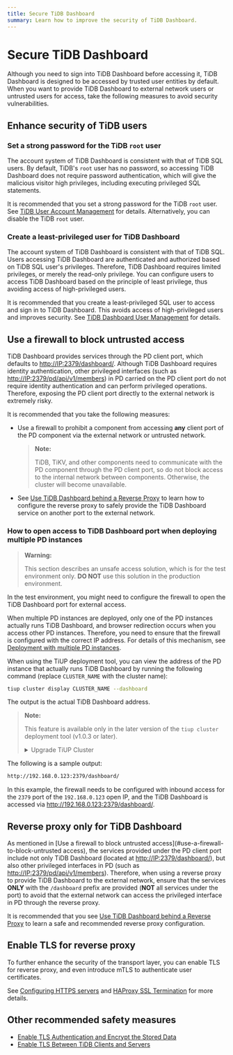 ```yaml
---
title: Secure TiDB Dashboard
summary: Learn how to improve the security of TiDB Dashboard.
---
```


# Secure TiDB Dashboard

Although you need to sign into TiDB Dashboard before accessing it, TiDB Dashboard is designed to be accessed by trusted user entities by default. When you want to provide TiDB Dashboard to external network users or untrusted users for access, take the following measures to avoid security vulnerabilities.

## Enhance security of TiDB users

### Set a strong password for the TiDB `root` user

The account system of TiDB Dashboard is consistent with that of TiDB SQL users. By default, TiDB's `root` user has no password, so accessing TiDB Dashboard does not require password authentication, which will give the malicious visitor high privileges, including executing privileged SQL statements.

It is recommended that you set a strong password for the TiDB `root` user. See [TiDB User Account Management](/user-account-management.md) for details. Alternatively, you can disable the TiDB `root` user.

### Create a least-privileged user for TiDB Dashboard

The account system of TiDB Dashboard is consistent with that of TiDB SQL. Users accessing TiDB Dashboard are authenticated and authorized based on TiDB SQL user's privileges. Therefore, TiDB Dashboard requires limited privileges, or merely the read-only privilege. You can configure users to access TiDB Dashboard based on the principle of least privilege, thus avoiding access of high-privileged users.

It is recommended that you create a least-privileged SQL user to access and sign in to TiDB Dashboard. This avoids access of high-privileged users and improves security. See [TiDB Dashboard User Management](/dashboard/dashboard-user.md) for details.

## Use a firewall to block untrusted access

TiDB Dashboard provides services through the PD client port, which defaults to <http://IP:2379/dashboard/>. Although TiDB Dashboard requires identity authentication, other privileged interfaces (such as <http://IP:2379/pd/api/v1/members>) in PD carried on the PD client port do not require identity authentication and can perform privileged operations. Therefore, exposing the PD client port directly to the external network is extremely risky.

It is recommended that you take the following measures:

+ Use a firewall to prohibit a component from accessing **any** client port of the PD component via the external network or untrusted network.

    > **Note:**
    >
    > TiDB, TiKV, and other components need to communicate with the PD component through the PD client port, so do not block access to the internal network between components. Otherwise, the cluster will become unavailable.

+ See [Use TiDB Dashboard behind a Reverse Proxy](/dashboard/dashboard-ops-reverse-proxy.md) to learn how to configure the reverse proxy to safely provide the TiDB Dashboard service on another port to the external network.

### How to open access to TiDB Dashboard port when deploying multiple PD instances

> **Warning:**
>
> This section describes an unsafe access solution, which is for the test environment only. **DO NOT** use this solution in the production environment.

In the test environment, you might need to configure the firewall to open the TiDB Dashboard port for external access.

When multiple PD instances are deployed, only one of the PD instances actually runs TiDB Dashboard, and browser redirection occurs when you access other PD instances. Therefore, you need to ensure that the firewall is configured with the correct IP address. For details of this mechanism, see [Deployment with multiple PD instances](/dashboard/dashboard-ops-deploy.md#deployment-with-multiple-pd-instances).

When using the TiUP deployment tool, you can view the address of the PD instance that actually runs TiDB Dashboard by running the following command (replace `CLUSTER_NAME` with the cluster name):


```bash
tiup cluster display CLUSTER_NAME --dashboard
```

The output is the actual TiDB Dashboard address.

> **Note:**
>
> This feature is available only in the later version of the `tiup cluster` deployment tool (v1.0.3 or later).
>
> <details>
> <summary>Upgrade TiUP Cluster</summary>
>
> >
> ```bash
> tiup update --self
> tiup update cluster --force
> ```
>
> </details>

The following is a sample output:

```bash
http://192.168.0.123:2379/dashboard/
```

In this example, the firewall needs to be configured with inbound access for the `2379` port of the `192.168.0.123` open IP, and the TiDB Dashboard is accessed via <http://192.168.0.123:2379/dashboard/>.

## Reverse proxy only for TiDB Dashboard

As mentioned in [Use a firewall to block untrusted access](#use-a-firewall-to-block-untrusted access), the services provided under the PD client port include not only TiDB Dashboard (located at <http://IP:2379/dashboard/>), but also other privileged interfaces in PD (such as <http://IP:2379/pd/api/v1/members>). Therefore, when using a reverse proxy to provide TiDB Dashboard to the external network, ensure that the services **ONLY** with the `/dashboard` prefix are provided (**NOT** all services under the port) to avoid that the external network can access the privileged interface in PD through the reverse proxy.

It is recommended that you see [Use TiDB Dashboard behind a Reverse Proxy](/dashboard/dashboard-ops-reverse-proxy.md) to learn a safe and recommended reverse proxy configuration.

## Enable TLS for reverse proxy

To further enhance the security of the transport layer, you can enable TLS for reverse proxy, and even introduce mTLS to authenticate user certificates.

See [Configuring HTTPS servers](http://nginx.org/en/docs/http/configuring_https_servers.html) and [HAProxy SSL Termination](https://www.haproxy.com/blog/haproxy-ssl-termination/) for more details.

## Other recommended safety measures

- [Enable TLS Authentication and Encrypt the Stored Data](/enable-tls-between-components.md)
- [Enable TLS Between TiDB Clients and Servers](/enable-tls-between-clients-and-servers.md)
